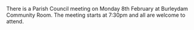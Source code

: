 <!--
.. title: Parish Council Meeting Monday, September 8th 2014.
.. slug: 2014-09-01-parish-council-meeting
.. date: 2014-09-01 13:49:30 UTC
.. tags: parishcouncil
.. category:
.. link:
.. description:
.. type: text
-->

There is a Parish Council meeting on Monday 8th February at Burleydam
Community Room. The meeting starts at 7:30pm and all are welcome to attend.
